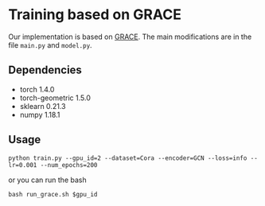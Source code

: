 # Training based on GRACE

Our implementation is based on [GRACE](https://github.com/CRIPAC-DIG/GRACE). The main modifications are in the file `main.py` and `model.py`.

## Dependencies

- torch 1.4.0
- torch-geometric 1.5.0
- sklearn 0.21.3
- numpy 1.18.1

## Usage

```shell
python train.py --gpu_id=2 --dataset=Cora --encoder=GCN --loss=info --lr=0.001 --num_epochs=200
```

or you can run the bash

```shell
bash run_grace.sh $gpu_id
```
